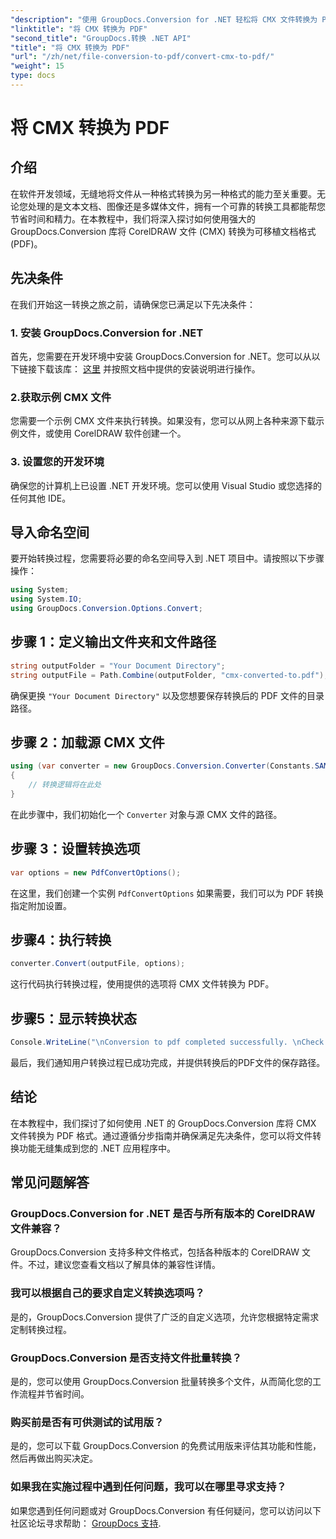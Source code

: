 ```yaml
---
"description": "使用 GroupDocs.Conversion for .NET 轻松将 CMX 文件转换为 PDF 格式。将文件转换功能无缝集成到您的 .NET 应用程序中。"
"linktitle": "将 CMX 转换为 PDF"
"second_title": "GroupDocs.转换 .NET API"
"title": "将 CMX 转换为 PDF"
"url": "/zh/net/file-conversion-to-pdf/convert-cmx-to-pdf/"
"weight": 15
type: docs
---
```

# 将 CMX 转换为 PDF

## 介绍
在软件开发领域，无缝地将文件从一种格式转换为另一种格式的能力至关重要。无论您处理的是文本文档、图像还是多媒体文件，拥有一个可靠的转换工具都能帮您节省时间和精力。在本教程中，我们将深入探讨如何使用强大的 GroupDocs.Conversion 库将 CorelDRAW 文件 (CMX) 转换为可移植文档格式 (PDF)。
## 先决条件
在我们开始这一转换之旅之前，请确保您已满足以下先决条件：
### 1. 安装 GroupDocs.Conversion for .NET
首先，您需要在开发环境中安装 GroupDocs.Conversion for .NET。您可以从以下链接下载该库： [这里](https://releases.groupdocs.com/conversion/net/) 并按照文档中提供的安装说明进行操作。
### 2.获取示例 CMX 文件
您需要一个示例 CMX 文件来执行转换。如果没有，您可以从网上各种来源下载示例文件，或使用 CorelDRAW 软件创建一个。
### 3. 设置您的开发环境
确保您的计算机上已设置 .NET 开发环境。您可以使用 Visual Studio 或您选择的任何其他 IDE。

## 导入命名空间
要开始转换过程，您需要将必要的命名空间导入到 .NET 项目中。请按照以下步骤操作：

```csharp
using System;
using System.IO;
using GroupDocs.Conversion.Options.Convert;
```
## 步骤 1：定义输出文件夹和文件路径
```csharp
string outputFolder = "Your Document Directory";
string outputFile = Path.Combine(outputFolder, "cmx-converted-to.pdf");
```
确保更换 `"Your Document Directory"` 以及您想要保存转换后的 PDF 文件的目录路径。
## 步骤 2：加载源 CMX 文件
```csharp
using (var converter = new GroupDocs.Conversion.Converter(Constants.SAMPLE_CMX))
{
    // 转换逻辑将在此处
}
```
在此步骤中，我们初始化一个 `Converter` 对象与源 CMX 文件的路径。
## 步骤 3：设置转换选项
```csharp
var options = new PdfConvertOptions();
```
在这里，我们创建一个实例 `PdfConvertOptions` 如果需要，我们可以为 PDF 转换指定附加设置。
## 步骤4：执行转换
```csharp
converter.Convert(outputFile, options);
```
这行代码执行转换过程，使用提供的选项将 CMX 文件转换为 PDF。
## 步骤5：显示转换状态
```csharp
Console.WriteLine("\nConversion to pdf completed successfully. \nCheck output in {0}", outputFolder);
```
最后，我们通知用户转换过程已成功完成，并提供转换后的PDF文件的保存路径。

## 结论
在本教程中，我们探讨了如何使用 .NET 的 GroupDocs.Conversion 库将 CMX 文件转换为 PDF 格式。通过遵循分步指南并确保满足先决条件，您可以将文件转换功能无缝集成到您的 .NET 应用程序中。
## 常见问题解答
### GroupDocs.Conversion for .NET 是否与所有版本的 CorelDRAW 文件兼容？
GroupDocs.Conversion 支持多种文件格式，包括各种版本的 CorelDRAW 文件。不过，建议您查看文档以了解具体的兼容性详情。
### 我可以根据自己的要求自定义转换选项吗？
是的，GroupDocs.Conversion 提供了广泛的自定义选项，允许您根据特定需求定制转换过程。
### GroupDocs.Conversion 是否支持文件批量转换？
是的，您可以使用 GroupDocs.Conversion 批量转换多个文件，从而简化您的工作流程并节省时间。
### 购买前是否有可供测试的试用版？
是的，您可以下载 GroupDocs.Conversion 的免费试用版来评估其功能和性能，然后再做出购买决定。
### 如果我在实施过程中遇到任何问题，我可以在哪里寻求支持？
如果您遇到任何问题或对 GroupDocs.Conversion 有任何疑问，您可以访问以下社区论坛寻求帮助： [GroupDocs 支持](https://forum。groupdocs.com/c/conversion/11).